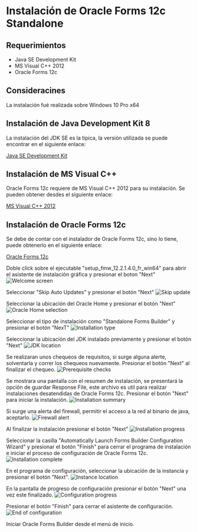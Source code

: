 # Instalación de Oracle Forms 12c Standalone

## Requerimientos

- Java SE Development Kit
- MS Visual C++ 2012
- Oracle Forms 12c

## Consideracines

La instalación fué realizada sobre Windows 10 Pro x64

## Instalación de Java Development Kit 8

La instalación del JDK SE es la tipica, la versión utilizada se puede encontrar en el siguiente enlace:

[Java SE Development Kit](https://www.oracle.com/java/technologies/javase/javase8-archive-downloads.html)

## Instalación de MS Visual C++

Oracle Forms 12c requiere de MS Visual C++ 2012 para su instalación. Se pueden obtener desdes el siguiente enlace:

[MS Visual C++ 2012](https://www.microsoft.com/es-es/download/details.aspx?id=30679)

## Instalación de Oracle Forms 12c

Se debe de contar con el instalador de Oracle Forms 12c, sino lo tiene, puede obtenerlo en el siguiente enlace:

[Oracle Forms 12c](https://www.oracle.com/middleware/technologies/forms/downloads.html)

Doble click sobre el ejecutable "setup_fmw_12.2.1.4.0_fr_win64" para abrir el asistente de instalación gráfica y presionar el boton "Next"
![Welcome screen](images/welcomeScreen.png)

Seleccionar "Skip Auto Updates" y presionar el botón "Next"
![Skip update](images/autoUpdateSelection.png)

Seleccionar la ubicación del Oracle Home y presionar el botón "Next"
![Oracle Home selection](images/oracleHomeLocation.png)

Seleccionar el tipo de instalación como "Standalone Forms Builder" y presionar el botón "NexT"
![Installation type](images/installationType.png)

Seleccionar la ubicación del JDK instalado previamente y presionar el botón "Next"
![JDK location](images/jdkSelection.png)

Se realizaran unos chequeos de requisitos, si surge alguna alerte, solventarla y correr los chequeos nuevamente. Presionar el botón "Next" al finalizar el chequeo.
![Prerequisite checks](images/prerequisiteChecks.png)

Se mostrara una pantalla con el resumen de instalación, se presentará la opción de guardar Response File, este archivo es util para realizar instalaciones desatendidas de Oracle Forms 12c. Presionar el botón "Next" para iniciar la instalación.
![Installation summary](images/installatioSummary.png)

Si surge una alerta del firewall, permitir el acceso a la red al binario de java, aceptarlo.
![Firewall alert](images/firewallAlert.png)

Al finalizar la instalación presionar el botón "Next"
![Installation progress](images/installationProgress.png)

Seleccionar la casilla "Automatically Launch Forms Builder Configuration Wizard" y presionar el botón "Finish" para cerrar el programa de instalación e iniciar el proceso de configuración de Oracle Forms 12c.
![Installation complete](images/installationComplete.png)

En el programa de configuración, seleccionar la ubicación de la instancia y presionar el botón "Next".
![Instance location](images/instanceConfiguration.png)

En la pantalla de progreso de configuración presionar el botón "Next" una vez este finalizado.
![Configuration progress](images/configurationProgress.png)

Presionar el botón "Finish" para cerrar el asistente de configuración.
![End of configuration](images/endOfConfiguration.png)

Iniciar Oracle Forms Builder desde el menú de inicio.
